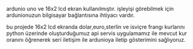ardunio uno ve 16x2 lcd ekran kullanılmıştır. işleyişi görebilmek için ardunionuzun bilgisayar bağlantısına ihtiyacı vardır.

bu projede 16x2 lcd ekranda dolar,euro,sterlin ve isviçre frangı kurlarını python üzerinde oluşturduğumuz api servis uygulamamız ile mevcut kur oranını öğrenerek seri iletişim ile ardunioya iletip gösterimini sağlıyoruz.
